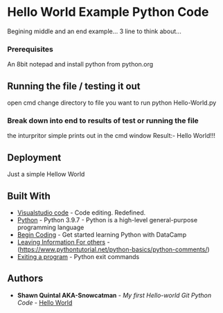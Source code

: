 # Hello World Example Python Code

Begining middle and an end example... 3 line to think about...

### Prerequisites

An 8bit notepad and install python from python.org

## Running the file / testing it out

open cmd change directory to file you want to run
python Hello-World.py

### Break down into end to results of test or running the file

the inturpritor simple prints out in the cmd window
Result:- Hello World!!!

## Deployment

Just a simple Hellow World

## Built With

* [Visualstudio code](https://code.visualstudio.com/) - Code editing. Redefined.
* [Python](https://www.python.org/) - Python 3.9.7 - Python is a high-level general-purpose programming language
* [Begin Coding](https://www.learnpython.org/en/Hello,_World!) - Get started learning Python with DataCamp
* [Leaving Information For others](https://stanford.edu/~jainr/basics.py) - (https://www.pythontutorial.net/python-basics/python-comments/)
* [Exiting a program](https://www.geeksforgeeks.org/python-exit-commands-quit-exit-sys-exit-and-os-_exit/) - Python exit commands

## Authors

* **Shawn Quintal AKA-Snowcatman** - *My first Hello-world Git Python Code* - [Hello World](https://github.com/snowcatman/Hello-World.git)
